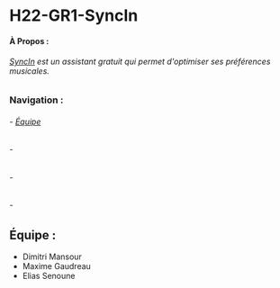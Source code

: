 # H22-GR1-SyncIn
#### À Propos :
###### [SyncIn](https://github.com/LesGrailleurs/H22-GR1-SyncIn) est un assistant gratuit qui permet d'optimiser ses préférences musicales.

### Navigation :
###### - [Équipe](https://github.com/LesGrailleurs/H22-GR1-SyncIn#%C3%A9quipe-)
###### - [](https://github.com/LesGrailleurs/H22-GR1-SyncIn#%C3%A9quipe-)
###### - [](https://github.com/LesGrailleurs/H22-GR1-SyncIn#%C3%A9quipe-)
###### - [](https://github.com/LesGrailleurs/H22-GR1-SyncIn#%C3%A9quipe-)

##
## Équipe :
- Dimitri Mansour
- Maxime Gaudreau
- Elias Senoune
